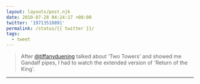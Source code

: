 ```yaml
---
layout: layouts/post.njk
date: 2010-07-28 04:24:17 +00:00
twitter: '19713510891'
permalink: /status/{{ twitter }}/
tags: 
  - tweet
---
```


> After [@tiffanyduening](https://twitter.com/tiffanyduening) talked about 'Two Towers' and showed me Gandalf pipes, I had to watch the extended version of 'Return of the King'.

---
